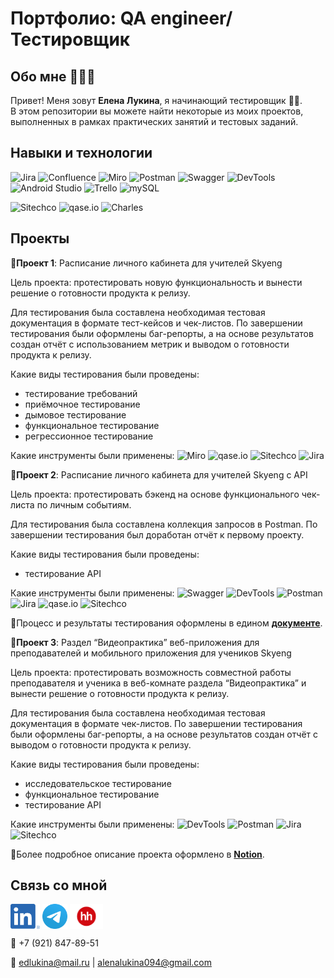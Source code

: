 # Портфолио: QA engineer/Тестировщик

## Обо мне 💁🏼‍♀️

Привет! Меня зовут <strong>Елена Лукина</strong>, я начинающий тестировщик 👩‍💻. <br>
В этом репозитории вы можете найти некоторые из моих проектов, выполненных в рамках практических занятий и тестовых заданий.
<br>

## Навыки и технологии
![Jira](https://img.shields.io/badge/Jira-090909?style=social&logo=Jira)
![Confluence](https://img.shields.io/badge/Confluence-090909?style=social&logo=Confluence)
![Miro](https://img.shields.io/badge/Miro-090909?style=social&logo=Miro)
![Postman](https://img.shields.io/badge/Postman-090909?style=social&logo=Postman)
![Swagger](https://img.shields.io/badge/Swagger-090909?style=social&logo=Swagger)
![DevTools](https://img.shields.io/badge/DevTools-090909?style=social&logo=googlechrome)
![Android Studio](https://img.shields.io/badge/AndroidStudio-090909?style=social&logo=AndroidStudio)
![Trello](https://img.shields.io/badge/Trello-090909?style=social&logo=Trello)
![mySQL](https://img.shields.io/badge/mySQL-090909?style=social&logo=mySQL)

![Sitechco](https://img.shields.io/badge/Sitechco-090909?style=social)
![qase.io](https://img.shields.io/badge/qase.io-090909?style=social)
![Charles](https://img.shields.io/badge/Charles-090909?style=social&logo=charlesproxy)

## Проекты
<strong>🔖Проект 1</strong>: Расписание личного кабинета для учителей Skyeng

Цель проекта: протестировать новую функциональность и вынести решение о готовности продукта к релизу.

Для тестирования была составлена необходимая тестовая документация в формате тест-кейсов и чек-листов. По завершении тестирования были оформлены баг-репорты, а на основе результатов создан отчёт с использованием метрик и выводом о готовности продукта к релизу.

Какие виды тестирования были проведены:
<ul>
  <li>тестирование требований</li>
  <li>приёмочное тестирование</li>
  <li>дымовое тестирование</li>
  <li>функциональное тестирование</li>
  <li>регрессионное тестирование</li>
</ul>

Какие инструменты были применены:
![Miro](https://img.shields.io/badge/Miro-090909?style=social&logo=Miro) 
![qase.io](https://img.shields.io/badge/qase.io-090909?style=social) 
![Sitechco](https://img.shields.io/badge/Sitechco-090909?style=social) 
![Jira](https://img.shields.io/badge/Jira-090909?style=social&logo=Jira) 

<strong>🔖Проект 2</strong>: Расписание личного кабинета для учителей Skyeng с API

Цель проекта: протестировать бэкенд на основе функционального чек-листа по личным событиям.

Для тестирования была составлена коллекция запросов в Postman. По завершении тестирования был доработан отчёт к первому проекту.

Какие виды тестирования были проведены:
<ul>
  <li>тестирование API</li>
</ul>

Какие инструменты были применены:
![Swagger](https://img.shields.io/badge/Swagger-090909?style=social&logo=Swagger)
![DevTools](https://img.shields.io/badge/DevTools-090909?style=social&logo=googlechrome)
![Postman](https://img.shields.io/badge/Postman-090909?style=social&logo=Postman)
![Jira](https://img.shields.io/badge/Jira-090909?style=social&logo=Jira)
![qase.io](https://img.shields.io/badge/qase.io-090909?style=social) 
![Sitechco](https://img.shields.io/badge/Sitechco-090909?style=social) 

📒Процесс и результаты тестирования оформлены в едином **[документе](https://docs.google.com/document/d/13gRXVW8D2M8PZVIeu4N9VpobIGVs756Z6NFCgm_V9Qc/edit?usp=sharing)**.

<strong>🔖Проект 3</strong>: Раздел “Видеопрактика” веб-приложения для преподавателей и мобильного приложения для учеников Skyeng

Цель проекта: протестировать возможность совместной работы преподавателя и ученика в веб-комнате раздела “Видеопрактика” и вынести решение о готовности продукта к релизу.

Для тестирования была составлена необходимая тестовая документация в формате чек-листов. По завершении тестирования были оформлены баг-репорты, а на основе результатов создан отчёт с выводом о готовности продукта к релизу.

Какие виды тестирования были проведены:
<ul>
  <li>исследовательское тестирование</li>
  <li>функциональное тестирование</li>
  <li>тестирование API</li>
</ul>

Какие инструменты были применены:
![DevTools](https://img.shields.io/badge/DevTools-090909?style=social&logo=googlechrome)
![Postman](https://img.shields.io/badge/Postman-090909?style=social&logo=Postman)
![Jira](https://img.shields.io/badge/Jira-090909?style=social&logo=Jira)
![Sitechco](https://img.shields.io/badge/Sitechco-090909?style=social) 

📒Более подробное описание проекта оформлено в **[Notion](https://www.notion.so/d6e25aadd15141e098621e4d7ab3a204?pvs=4)**.

## Связь со мной
[<img src="https://raw.githubusercontent.com/elenalukina/portfolio/main/socials/linkedin.png" height="40em" align="center" alt="Follow Elena on LinkedIn" title="Follow Elena on LinkedIn"/>](http://www.linkedin.com/in/elena-lukina-122008130)
[<img src="https://raw.githubusercontent.com/elenalukina/portfolio/main/socials/telegram.png" height="40em" align="center" alt="Contact Elena by Telegram" title="Contact Elena by Telegram"/>](https://t.me/alenalukinaa)
[<img src="https://raw.githubusercontent.com/elenalukina/portfolio/main/socials/hh.png" height="40em" align="center" alt="Follow Elena on HeadHunter" title="Follow Elena on HeadHunter"/>](https://spb.hh.ru/applicant/resumes/view?resume=fd26a7afff0c3d2c670039ed1f6a6a70494879)

📲 +7 (921) 847-89-51

📧 edlukina@mail.ru | alenalukina094@gmail.com
